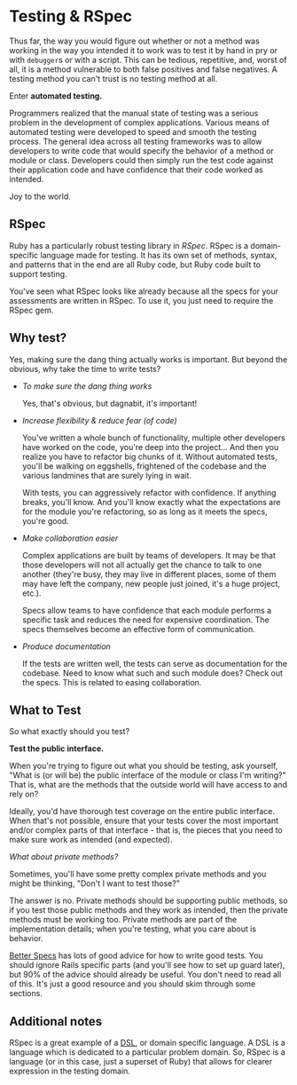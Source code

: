 # Testing & RSpec

Thus far, the way you would figure out whether or not a method was working in
the way you intended it to work was to test it by hand in pry or with
`debugger`s or with a script. This can be tedious, repetitive, and, worst of
all, it is a method vulnerable to both false positives and false negatives. A
testing method you can't trust is no testing method at all.

Enter **automated testing.**

Programmers realized that the manual state of testing was a serious problem in
the development of complex applications. Various means of automated testing were
developed to speed and smooth the testing process. The general idea across all
testing frameworks was to allow developers to write code that would specify the
behavior of a method or module or class. Developers could then simply run the
test code against their application code and have confidence that their code
worked as intended.

Joy to the world.

## RSpec

Ruby has a particularly robust testing library in _RSpec_. RSpec is a
domain-specific language made for testing. It has its own set of methods,
syntax, and patterns that in the end are all Ruby code, but Ruby code built to
support testing.

You've seen what RSpec looks like already because all the specs for your
assessments are written in RSpec. To use it, you just need to require the RSpec
gem.

## Why test?

Yes, making sure the dang thing actually works is important. But beyond
the obvious, why take the time to write tests?

* *To make sure the dang thing works*

  Yes, that's obvious, but dagnabit, it's important!

* *Increase flexibility & reduce fear (of code)*

  You've written a whole bunch of functionality, multiple other developers have
  worked on the code, you're deep into the project... And then you realize you
  have to refactor big chunks of it. Without automated tests, you'll be walking
  on eggshells, frightened of the codebase and the various landmines that are
  surely lying in wait.

  With tests, you can aggressively refactor with confidence. If anything breaks,
  you'll know. And you'll know exactly what the expectations are for the module
  you're refactoring, so as long as it meets the specs, you're good.

* *Make collaboration easier*

  Complex applications are built by teams of developers. It may be that those
  developers will not all actually get the chance to talk to one another
  (they're busy, they may live in different places, some of them may have left
  the company, new people just joined, it's a huge project, etc.).

  Specs allow teams to have confidence that each module performs a specific task
  and reduces the need for expensive coordination. The specs themselves become
  an effective form of communication.

* *Produce documentation*

  If the tests are written well, the tests can serve as documentation for the
  codebase. Need to know what such and such module does? Check out the specs.
  This is related to easing collaboration.

## What to Test

So what exactly should you test?

**Test the public interface.**

When you're trying to figure out what you should be testing, ask yourself, "What
is (or will be) the public interface of the module or class I'm writing?" That
is, what are the methods that the outside world will have access to and rely on?

Ideally, you'd have thorough test coverage on the entire public interface. When
that's not possible, ensure that your tests cover the most important and/or
complex parts of that interface - that is, the pieces that you need to make sure
work as intended (and expected).

*What about private methods?*

Sometimes, you'll have some pretty complex private methods and you might be
thinking, "Don't I want to test those?"

The answer is no. Private methods should be supporting public methods, so if you
test those public methods and they work as intended, then the private methods
must be working too. Private methods are part of the implementation details;
when you're testing, what you care about is behavior.

[Better Specs][better-specs] has lots of good advice for how to write good
tests. You should ignore Rails specific parts (and you'll see how to set up
guard later), but 90% of the advice should already be useful. You don't need to
read all of this. It's just a good resource and you should skim through some
sections.

[better-specs]: http://betterspecs.org/

## Additional notes

RSpec is a great example of a [DSL][dsl-wiki], or domain specific language. A
DSL is a language which is dedicated to a particular problem domain. So, RSpec
is a language (or in this case, just a superset of Ruby) that allows for clearer
expression in the testing domain.

[dsl-wiki]: https://en.wikipedia.org/wiki/Domain-specific_language
